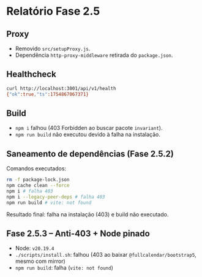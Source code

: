 # Relatório Fase 2.5

## Proxy
- Removido `src/setupProxy.js`.
- Dependência `http-proxy-middleware` retirada do `package.json`.

## Healthcheck
```bash
curl http://localhost:3001/api/v1/health
{"ok":true,"ts":1754867067371}
```

## Build
- `npm i` falhou (403 Forbidden ao buscar pacote `invariant`).
- `npm run build` não executou devido à falha na instalação.

## Saneamento de dependências (Fase 2.5.2)

Comandos executados:

```bash
rm -f package-lock.json
npm cache clean --force
npm i # falha 403
npm i --legacy-peer-deps # falha 403
npm run build # vite: not found
```

Resultado final: falha na instalação (403) e build não executado.

## Fase 2.5.3 – Anti-403 + Node pinado
- Node: `v20.19.4`
- `./scripts/install.sh`: falhou (403 ao baixar `@fullcalendar/bootstrap5`, mesmo com mirror)
- `npm run build`: falha (`vite: not found`)
